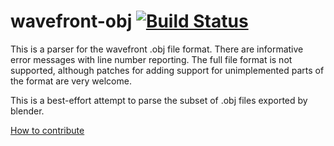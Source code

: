 # wavefront-obj [![Build Status](https://travis-ci.org/PistonDevelopers/wavefront_obj.svg?branch=master)](https://travis-ci.org/PistonDevelopers/wavefront_obj)

This is a parser for the wavefront .obj file format. There are informative
error messages with line number reporting. The full file format is not
supported, although patches for adding support for unimplemented parts of the
format are very welcome.

This is a best-effort attempt to parse the subset of .obj files exported by
blender.

[How to contribute](https://github.com/PistonDevelopers/piston/blob/master/CONTRIBUTING.md)
